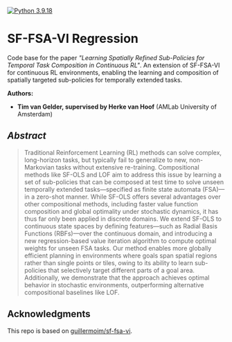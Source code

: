 [![Python 3.9.18](https://img.shields.io/badge/Python-3.9.18-blue)](https://www.python.org/downloads/release/python-3918/)

# SF-FSA-VI Regression

Code base for the paper *"Learning Spatially Refined Sub-Policies for Temporal Task Composition in Continuous RL"*. An extension of SF-FSA-VI for continuous RL environments, enabling the learning and composition of spatially targeted sub-policies for temporally extended tasks.

**Authors:** 

- **Tim van Gelder, supervised by Herke van Hoof** (AMLab University of Amsterdam)


## *Abstract*

> Traditional Reinforcement Learning (RL) methods can solve complex, long-horizon tasks, but typically fail to generalize to new, non-Markovian tasks without extensive re-training. Compositional methods like SF-OLS and LOF aim to address this issue by learning a set of sub-policies that can be composed at test time to solve unseen temporally extended tasks—specified as finite state automata (FSA)—in a zero-shot manner. While SF-OLS offers several advantages over other compositional methods, including faster value function composition and global optimality under stochastic dynamics, it has thus far only been applied in discrete domains. We extend SF-OLS to continuous state spaces by defining features—such as Radial Basis Functions (RBFs)—over the continuous domain, and introducing a new regression-based value iteration algorithm to compute optimal weights for unseen FSA tasks. Our method enables more globally efficient planning in environments where goals span spatial regions rather than single points or tiles, owing to its ability to learn sub-policies that selectively target different parts of a goal area. Additionally, we demonstrate that the approach achieves optimal behavior in stochastic environments, outperforming alternative compositional baselines like LOF.


## Acknowledgments

This repo is based on [guillermoim/sf-fsa-vi](https://github.com/guillermoim/sf-fsa-vi).
